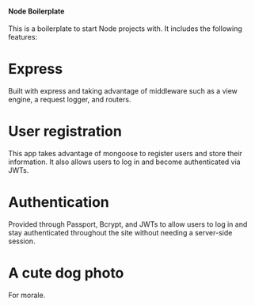 #### Node Boilerplate

This is a boilerplate to start Node projects with. It includes the following features:

# Express

Built with express and taking advantage of middleware such as a view engine, a request logger, and routers.

# User registration

This app takes advantage of mongoose to register users and store their information. It also allows users to log in and become authenticated via JWTs.

# Authentication

Provided through Passport, Bcrypt, and JWTs to allow users to log in and stay authenticated throughout the site without needing a server-side session.

# A cute dog photo

For morale.
